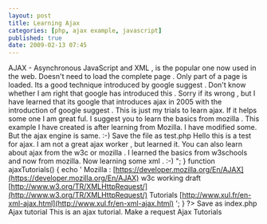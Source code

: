 ```yaml
---
layout: post
title: Learning Ajax
categories: [php, ajax example, javascript]
published: true
date: 2009-02-13 07:45
---
```

AJAX - Asynchronous JavaScript and XML , is the popular one now used in the web. Doesn't need to load the complete page . Only part of a page is loaded. Its a good technique introduced by google suggest . Don't know whether I am right that google has introduced this . Sorry if its wrong , but I have learned that its google that introduces ajax in 2005 with the introduction of google suggest . This is just my trials to learn ajax. If it helps some one I am great ful. I suggest you to learn the basics from mozilla . This example I have created is after learning from Mozilla. I have modified some. But the ajax engine is same. :-) Save the file as test.php Hello this is a test for ajax. I am not a great ajax worker , but learned it. You can also learn about ajax from the w3c or mozilla . I learned the basics from w3schools and now from mozilla. Now learning some xml . :-) "; } function ajaxTutorials() { echo ' Mozilla : [https://developer.mozilla.org/En/AJAX](https://developer.mozilla.org/En/AJAX) w3c working draft [http://www.w3.org/TR/XMLHttpRequest/](http://www.w3.org/TR/XMLHttpRequest/) Tutorials [http://www.xul.fr/en-xml-ajax.html](http://www.xul.fr/en-xml-ajax.html)  '; } ?\> Save as index.php Ajax tutorial This is an ajax tutorial. Make a request Ajax Tutorials  
